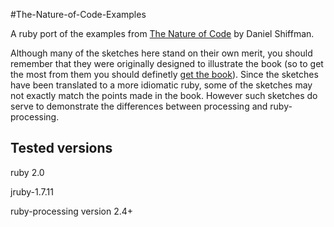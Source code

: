 #The-Nature-of-Code-Examples

A ruby port of the examples from [The Nature of Code][] by Daniel Shiffman.


Although many of the sketches here stand on their own merit, you should remember that they were originally designed to illustrate the book (so to get the most from them you should definetly [get the book][]). Since the sketches have been translated to a more idiomatic ruby, some of the sketches may not exactly match the points made in the book. However such sketches do serve to demonstrate the differences between processing and ruby-processing.

## Tested versions 

ruby 2.0

jruby-1.7.11

ruby-processing version 2.4+


[The Nature of Code]:http://natureofcode.com
[get the book]:http://natureofcode.com
